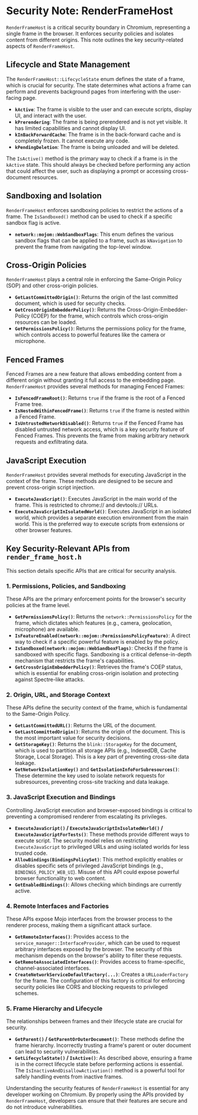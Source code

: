 # Security Note: RenderFrameHost

`RenderFrameHost` is a critical security boundary in Chromium, representing a single frame in the browser. It enforces security policies and isolates content from different origins. This note outlines the key security-related aspects of `RenderFrameHost`.

## Lifecycle and State Management

The `RenderFrameHost::LifecycleState` enum defines the state of a frame, which is crucial for security. The state determines what actions a frame can perform and prevents background pages from interfering with the user-facing page.

- **`kActive`**: The frame is visible to the user and can execute scripts, display UI, and interact with the user.
- **`kPrerendering`**: The frame is being prerendered and is not yet visible. It has limited capabilities and cannot display UI.
- **`kInBackForwardCache`**: The frame is in the back-forward cache and is completely frozen. It cannot execute any code.
- **`kPendingDeletion`**: The frame is being unloaded and will be deleted.

The `IsActive()` method is the primary way to check if a frame is in the `kActive` state. This should always be checked before performing any action that could affect the user, such as displaying a prompt or accessing cross-document resources.

## Sandboxing and Isolation

`RenderFrameHost` enforces sandboxing policies to restrict the actions of a frame. The `IsSandboxed()` method can be used to check if a specific sandbox flag is active.

- **`network::mojom::WebSandboxFlags`**: This enum defines the various sandbox flags that can be applied to a frame, such as `kNavigation` to prevent the frame from navigating the top-level window.

## Cross-Origin Policies

`RenderFrameHost` plays a central role in enforcing the Same-Origin Policy (SOP) and other cross-origin policies.

- **`GetLastCommittedOrigin()`**: Returns the origin of the last committed document, which is used for security checks.
- **`GetCrossOriginEmbedderPolicy()`**: Returns the Cross-Origin-Embedder-Policy (COEP) for the frame, which controls which cross-origin resources can be loaded.
- **`GetPermissionsPolicy()`**: Returns the permissions policy for the frame, which controls access to powerful features like the camera or microphone.

## Fenced Frames

Fenced Frames are a new feature that allows embedding content from a different origin without granting it full access to the embedding page. `RenderFrameHost` provides several methods for managing Fenced Frames:

- **`IsFencedFrameRoot()`**: Returns `true` if the frame is the root of a Fenced Frame tree.
- **`IsNestedWithinFencedFrame()`**: Returns `true` if the frame is nested within a Fenced Frame.
- **`IsUntrustedNetworkDisabled()`**: Returns `true` if the Fenced Frame has disabled untrusted network access, which is a key security feature of Fenced Frames. This prevents the frame from making arbitrary network requests and exfiltrating data.

## JavaScript Execution

`RenderFrameHost` provides several methods for executing JavaScript in the context of the frame. These methods are designed to be secure and prevent cross-origin script injection.

- **`ExecuteJavaScript()`**: Executes JavaScript in the main world of the frame. This is restricted to chrome:// and devtools:// URLs.
- **`ExecuteJavaScriptInIsolatedWorld()`**: Executes JavaScript in an isolated world, which provides a separate execution environment from the main world. This is the preferred way to execute scripts from extensions or other browser features.

## Key Security-Relevant APIs from `render_frame_host.h`

This section details specific APIs that are critical for security analysis.

### 1. Permissions, Policies, and Sandboxing

These APIs are the primary enforcement points for the browser's security policies at the frame level.
- **`GetPermissionsPolicy()`**: Returns the `network::PermissionsPolicy` for the frame, which dictates which features (e.g., camera, geolocation, microphone) are available.
- **`IsFeatureEnabled(network::mojom::PermissionsPolicyFeature)`**: A direct way to check if a specific powerful feature is enabled by the policy.
- **`IsSandboxed(network::mojom::WebSandboxFlags)`**: Checks if the frame is sandboxed with specific flags. Sandboxing is a critical defense-in-depth mechanism that restricts the frame's capabilities.
- **`GetCrossOriginEmbedderPolicy()`**: Retrieves the frame's COEP status, which is essential for enabling cross-origin isolation and protecting against Spectre-like attacks.

### 2. Origin, URL, and Storage Context

These APIs define the security context of the frame, which is fundamental to the Same-Origin Policy.
- **`GetLastCommittedURL()`**: Returns the URL of the document.
- **`GetLastCommittedOrigin()`**: Returns the origin of the document. This is the most important value for security decisions.
- **`GetStorageKey()`**: Returns the `blink::StorageKey` for the document, which is used to partition all storage APIs (e.g., IndexedDB, Cache Storage, Local Storage). This is a key part of preventing cross-site data leakage.
- **`GetNetworkIsolationKey()`** and **`GetIsolationInfoForSubresources()`**: These determine the key used to isolate network requests for subresources, preventing cross-site tracking and data leakage.

### 3. JavaScript Execution and Bindings

Controlling JavaScript execution and browser-exposed bindings is critical to preventing a compromised renderer from escalating its privileges.
- **`ExecuteJavaScript()` / `ExecuteJavaScriptInIsolatedWorld()` / `ExecuteJavaScriptForTests()`**: These methods provide different ways to execute script. The security model relies on restricting `ExecuteJavaScript` to privileged URLs and using isolated worlds for less trusted code.
- **`AllowBindings(BindingsPolicySet)`**: This method explicitly enables or disables specific sets of privileged JavaScript bindings (e.g., `BINDINGS_POLICY_WEB_UI`). Misuse of this API could expose powerful browser functionality to web content.
- **`GetEnabledBindings()`**: Allows checking which bindings are currently active.

### 4. Remote Interfaces and Factories

These APIs expose Mojo interfaces from the browser process to the renderer process, making them a significant attack surface.
- **`GetRemoteInterfaces()`**: Provides access to the `service_manager::InterfaceProvider`, which can be used to request arbitrary interfaces exposed by the browser. The security of this mechanism depends on the browser's ability to filter these requests.
- **`GetRemoteAssociatedInterfaces()`**: Provides access to frame-specific, channel-associated interfaces.
- **`CreateNetworkServiceDefaultFactory(...)`**: Creates a `URLLoaderFactory` for the frame. The configuration of this factory is critical for enforcing security policies like CORS and blocking requests to privileged schemes.

### 5. Frame Hierarchy and Lifecycle

The relationships between frames and their lifecycle state are crucial for security.
- **`GetParent()` / `GetParentOrOuterDocument()`**: These methods define the frame hierarchy. Incorrectly trusting a frame's parent or outer document can lead to security vulnerabilities.
- **`GetLifecycleState()` / `IsActive()`**: As described above, ensuring a frame is in the correct lifecycle state before performing actions is essential. The `IsInactiveAndDisallowActivation()` method is a powerful tool for safely handling events from inactive frames.

Understanding the security features of `RenderFrameHost` is essential for any developer working on Chromium. By properly using the APIs provided by `RenderFrameHost`, developers can ensure that their features are secure and do not introduce vulnerabilities.